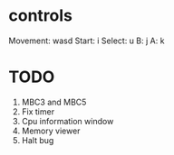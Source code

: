 # controls

Movement: wasd
Start: i
Select: u
B: j
A: k

# TODO

1. MBC3 and MBC5
2. Fix timer
3. Cpu information window
4. Memory viewer
5. Halt bug

